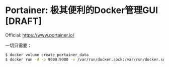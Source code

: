 # Portainer: 极其便利的Docker管理GUI [DRAFT]

Official: https://www.portainer.io/

一切只需要：
```sh
$ docker volume create portainer_data
$ docker run -d -p 9000:9000 -v /var/run/docker.sock:/var/run/docker.sock -v portainer_data:/data portainer/portainer
```
